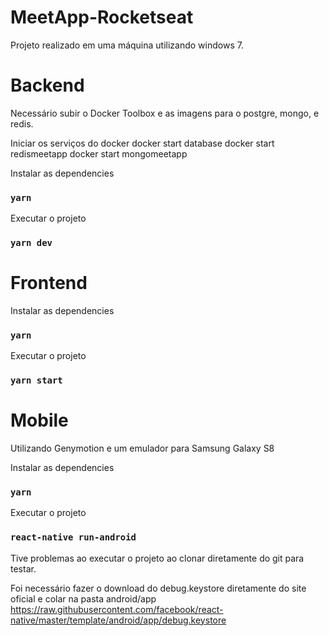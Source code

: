 # MeetApp-Rocketseat
Projeto realizado em uma máquina utilizando windows 7.

# Backend
Necessário subir o Docker Toolbox e as imagens para o postgre, mongo, e redis.

Iniciar os serviços do docker
docker start database
docker start redismeetapp
docker start mongomeetapp

Instalar as dependencies
### `yarn`

Executar o projeto
### `yarn dev`

# Frontend
Instalar as dependencies
### `yarn`

Executar o projeto
### `yarn start`

# Mobile
Utilizando Genymotion e um emulador para Samsung Galaxy S8

Instalar as dependencies
### `yarn`

Executar o projeto
### `react-native run-android`

Tive problemas ao executar o projeto ao clonar diretamente do git para testar.

Foi necessário fazer o download do debug.keystore diretamente do site oficial e colar na pasta android/app
https://raw.githubusercontent.com/facebook/react-native/master/template/android/app/debug.keystore
